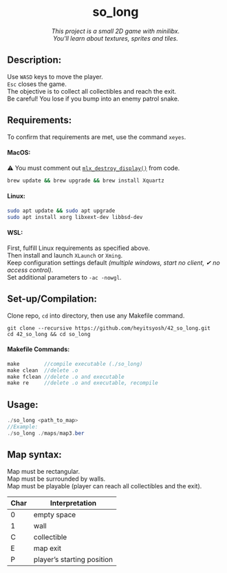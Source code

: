 <h1 align="center">
	so_long
</h1>

*<p align="center">This project is a small 2D game with minilibx.<br>
You'll learn about textures, sprites and tiles.</p>*

## Description:
Use `WASD` keys to move the player.  
`Esc` closes the game.  
The objective is to collect all collectibles and reach the exit.   
Be careful! You lose if you bump into an enemy patrol snake.

## Requirements:
To confirm that requirements are met, use the command `xeyes`.  
#### MacOS:
⚠️ You must comment out [`mlx_destroy_display()`](https://github.com/heyitsyosh/42_so_long/blob/453383613984af318a251c923aea279e766b842f/so_long/srcs/close_game.c#L68) from code.  
```bash
brew update && brew upgrade && brew install Xquartz
```
#### Linux:
```bash
sudo apt update && sudo apt upgrade
sudo apt install xorg libxext-dev libbsd-dev
```
#### WSL:
First, fulfill Linux requirements as specified above.  
Then install and launch `XLaunch` or `Xming`.  
Keep configuration settings default *(multiple windows, start no client, ✔ no access control)*.  
Set additional parameters to `-ac -nowgl`.  

## Set-up/Compilation:
Clone repo, `cd` into directory, then use any Makefile command.  
```
git clone --recursive https://github.com/heyitsyosh/42_so_long.git
cd 42_so_long && cd so_long
```  

#### Makefile Commands:
```Java
make        //compile executable (./so_long)
make clean  //delete .o
make fclean //delete .o and executable
make re     //delete .o and executable, recompile 
```

## Usage:  
```Java
./so_long <path_to_map>
//Example:
./so_long ./maps/map3.ber
```

## Map syntax:
Map must be rectangular.  
Map must be surrounded by walls.  
Map must be playable (player can reach all collectibles and the exit).

| Char | Interpretation |
| --- | --- |
| 0 | empty space |
| 1 | wall |
| C | collectible |
| E | map exit |
| P | player’s starting position |
